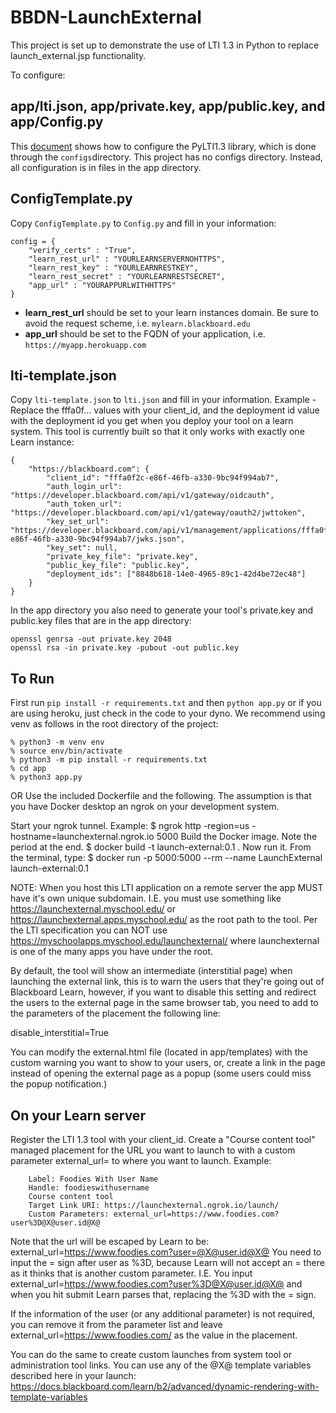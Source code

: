 # BBDN-LaunchExternal

This project is set up to demonstrate the use of LTI 1.3 in Python to replace launch_external.jsp functionality.

To configure:

## app/lti.json, app/private.key, app/public.key, and app/Config.py

This [document](https://docs.blackboard.com/lti/tutorials/py-lti-1p3) shows how to configure the PyLTI1.3 library, which is done through the `configs`directory. This project has no configs directory. Instead, all configuration is in files in the app directory.

## ConfigTemplate.py

Copy `ConfigTemplate.py` to `Config.py` and fill in your information:

```
config = {
    "verify_certs" : "True",
    "learn_rest_url" : "YOURLEARNSERVERNOHTTPS",
    "learn_rest_key" : "YOURLEARNRESTKEY",
    "learn_rest_secret" : "YOURLEARNRESTSECRET",
    "app_url" : "YOURAPPURLWITHHTTPS"
}
```

- **learn_rest_url** should be set to your learn instances domain. Be sure to avoid the request scheme, i.e. `mylearn.blackboard.edu`
- **app_url** should be set to the FQDN of your application, i.e. `https://myapp.herokuapp.com`

## lti-template.json

Copy `lti-template.json` to `lti.json` and fill in your information.
Example - Replace the fffa0f... values with your client_id, and the deployment id value with the deployment id you get when
you deploy your tool on a learn system. This tool is currently built so that it only works with exactly one Learn instance:

```
{
    "https://blackboard.com": {
        "client_id": "fffa0f2c-e86f-46fb-a330-9bc94f994ab7",
        "auth_login_url": "https://developer.blackboard.com/api/v1/gateway/oidcauth",
        "auth_token_url": "https://developer.blackboard.com/api/v1/gateway/oauth2/jwttoken",
        "key_set_url": "https://developer.blackboard.com/api/v1/management/applications/fffa0f2c-e86f-46fb-a330-9bc94f994ab7/jwks.json",
        "key_set": null,
        "private_key_file": "private.key",
	    "public_key_file": "public.key",
        "deployment_ids": ["8848b618-14e0-4965-89c1-42d4be72ec48"]
    }
}
```

In the app directory you also need to generate your tool's private.key and public.key files that are in the app directory:

```
openssl genrsa -out private.key 2048
openssl rsa -in private.key -pubout -out public.key
```

## To Run

First run `pip install -r requirements.txt` and then `python app.py` or if you are using heroku, just check in the code to your dyno. We recommend using venv as follows in the root directory of the project:
```
% python3 -m venv env
% source env/bin/activate
% python3 -m pip install -r requirements.txt
% cd app
% python3 app.py
```

OR
Use the included Dockerfile and the following. The assumption is that you have Docker desktop an ngrok on your development system.

Start your ngrok tunnel. Example:
$ ngrok http -region=us -hostname=launchexternal.ngrok.io 5000
Build the Docker image. Note the period at the end.
$ docker build -t launch-external:0.1 .
Now run it. From the terminal, type:
$ docker run -p 5000:5000 --rm --name LaunchExternal launch-external:0.1

NOTE: When you host this LTI application on a remote server the app MUST have it's own unique subdomain. I.E. you must use something like https://launchexternal.myschool.edu/ or https://launchexternal.apps.myschool.edu/ as the root path to the tool. Per the LTI specification you can NOT use https://myschoolapps.myschool.edu/launchexternal/ where launchexternal is one of the many apps you have under the root.

By default, the tool will show an intermediate (interstitial page) when launching the external link, this is to warn the users that they're going out of Blackboard Learn, however, if you want to disable this setting and redirect the users to the external page in the same browser tab, you need to add to the parameters of the placement the following line:

disable_interstitial=True

You can modify the external.html file (located in app/templates) with the custom warning you want to show to your users, or, create a link in the page instead of opening the external page as a popup (some users could miss the popup notification.)

## On your Learn server

Register the LTI 1.3 tool with your client_id.
Create a "Course content tool" managed placement for the URL you want to launch to with a custom parameter external_url= to where you want to launch.
Example:

```
    Label: Foodies With User Name
    Handle: foodieswithusername
    Course content tool
    Target Link URI: https://launchexternal.ngrok.io/launch/
    Custom Parameters: external_url=https://www.foodies.com?user%3D@X@user.id@X@
```

Note that the url will be escaped by Learn to be: external_url=https://www.foodies.com?user=@X@user.id@X@
You need to input the = sign after user as %3D, because Learn will not accept an = there as it thinks that is another custom parameter. I.E. You input external_url=https://www.foodies.com?user%3D@X@user.id@X@ and when you hit submit Learn parses that, replacing the %3D with the = sign.

If the information of the user (or any additional parameter) is not required, you can remove it from the parameter list and leave external_url=https://www.foodies.com/ as the value in the placement.

You can do the same to create custom launches from system tool or administration tool links.
You can use any of the @X@ template variables described here in your launch:
https://docs.blackboard.com/learn/b2/advanced/dynamic-rendering-with-template-variables
